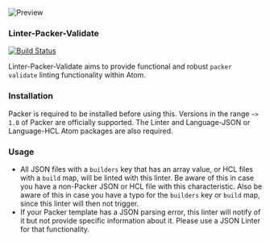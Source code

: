 ![Preview](https://raw.githubusercontent.com/mschuchard/linter-packer-validate/master/linter_packer_validate.png)

### Linter-Packer-Validate
[![Build Status](https://travis-ci.org/mschuchard/linter-packer-validate.svg?branch=master)](https://travis-ci.org/mschuchard/linter-packer-validate)

Linter-Packer-Validate aims to provide functional and robust `packer validate` linting functionality within Atom.

### Installation
Packer is required to be installed before using this. Versions in the range `~> 1.0` of Packer are officially supported. The Linter and Language-JSON or Language-HCL Atom packages are also required.

### Usage
- All JSON files with a `builders` key that has an array value, or HCL files with a `build` map, will be linted with this linter. Be aware of this in case you have a non-Packer JSON or HCL file with this characteristic. Also be aware of this in case you have a typo for the `builders` key or `build` map, since this linter will then not trigger.
- If your Packer template has a JSON parsing error, this linter will notify of it but not provide specific information about it. Please use a JSON Linter for that functionality.
